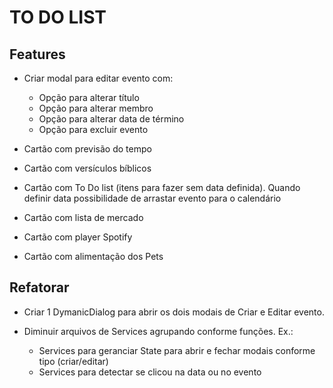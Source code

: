 # TO DO LIST

## Features

- Criar modal para editar evento com:

  - Opção para alterar título
  - Opção para alterar membro
  - Opção para alterar data de término
  - Opção para excluir evento

- Cartão com previsão do tempo

- Cartão com versículos bíblicos

- Cartão com To Do list (itens para fazer sem data definida). Quando definir data possibilidade de arrastar evento para o calendário

- Cartão com lista de mercado

- Cartão com player Spotify

- Cartão com alimentação dos Pets

## Refatorar

- Criar 1 DymanicDialog para abrir os dois modais de Criar e Editar evento.

- Diminuir arquivos de Services agrupando conforme funções. Ex.:
  - Services para geranciar State para abrir e fechar modais conforme tipo (criar/editar)
  - Services para detectar se clicou na data ou no evento
